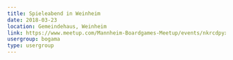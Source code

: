 ```yaml
---
title: Spieleabend in Weinheim 
date: 2018-03-23
location: Gemeindehaus, Weinheim
link: https://www.meetup.com/Mannheim-Boardgames-Meetup/events/nkrcdpyxfbfc/
usergroup: bogama
type: usergroup
---
```

